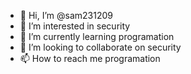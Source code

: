 - 👋 Hi, I’m @sam231209
- 👀 I’m interested in security
- 🌱 I’m currently learning  programation
- 💞️ I’m looking to collaborate on security
- 📫 How to reach me programation

<!---
sam231209/sam231209 is a ✨ special ✨ repository because its `README.md` (this file) appears on your GitHub profile.
You can click the Preview link to take a look at your changes.
--->
